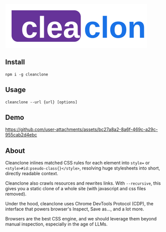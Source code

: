 ![](./assets/logo.svg)

## Install

```
npm i -g cleanclone
```

## Usage

```
cleanclone --url {url} [options]
```

## Demo

https://github.com/user-attachments/assets/bc27a8a2-8a6f-469c-a29c-955cab2d4ebc

## About

Cleanclone inlines matched CSS rules for each element into `style=` or `<style>#id:pseudo-class{}</style>`, resolving huge stylesheets into short, directly readable context.

Cleanclone also crawls resources and rewrites links. With `--recursive`, this gives you a static clone of a whole site (with javascript and css files removed).

Under the hood, cleanclone uses Chrome DevTools Protocol (CDP), the interface that powers browser's Inspect, Save as..., and a lot more.

Browsers are the best CSS engine, and we should leverage them beyond manual inspection, especially in the age of LLMs.
